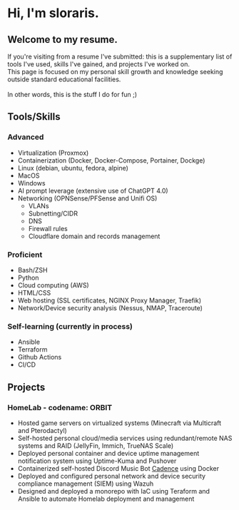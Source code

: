 # Hi, I'm sloraris.
## Welcome to my resume.
If you're visiting from a resume I've submitted: this is a supplementary list of tools I've used, skills I've gained, and projects I've worked on.\
This page is focused on my personal skill growth and knowledge seeking outside standard educational facilities.\
\
In other words, this is the stuff I do for fun ;)

## Tools/Skills
### Advanced
- Virtualization (Proxmox)
- Containerization (Docker, Docker-Compose, Portainer, Dockge)
- Linux (debian, ubuntu, fedora, alpine)
- MacOS
- Windows
- AI prompt leverage (extensive use of ChatGPT 4.0)
- Networking (OPNSense/PFSense and Unifi OS)
  - VLANs
  - Subnetting/CIDR
  - DNS
  - Firewall rules
  - Cloudflare domain and records management

### Proficient
- Bash/ZSH
- Python
- Cloud computing (AWS)
- HTML/CSS
- Web hosting (SSL certificates, NGINX Proxy Manager, Traefik)
- Network/Device security analysis (Nessus, NMAP, Traceroute)

### Self-learning (currently in process)
- Ansible
- Terraform
- Github Actions
- CI/CD

## Projects
### HomeLab - codename: ORBIT
- Hosted game servers on virtualized systems (Minecraft via Multicraft and Pterodactyl)
- Self-hosted personal cloud/media services using redundant/remote NAS systems and RAID (JellyFin, Immich, TrueNAS Scale)
- Deployed personal container and device uptime management notification system using Uptime-Kuma and Pushover
- Containerized self-hosted Discord Music Bot [Cadence](https://github.com/mariusbegby/cadence-discord-bot) using Docker
- Deployed and configured personal network and device security compliance management (SIEM) using Wazuh
- Designed and deployed a monorepo with IaC using Teraform and Ansible to automate Homelab deployment and management
